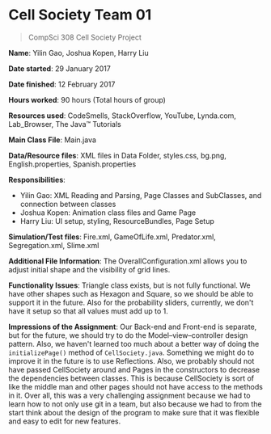 # Cell Society Team 01

>CompSci 308 Cell Society Project

**Name**: Yilin Gao, Joshua Kopen, Harry Liu

**Date started**: 29 January 2017

**Date finished**: 12 February 2017

**Hours worked**: 90 hours (Total hours of group)

**Resources used**: CodeSmells, StackOverflow, YouTube, Lynda.com, Lab_Browser, The Java™ Tutorials

**Main Class File**: Main.java

**Data/Resource files**: XML files in Data Folder, styles.css, bg.png, English.properties, Spanish.properties

**Responsibilities**:
- Yilin Gao: XML Reading and Parsing, Page Classes and SubClasses, and connection between classes
- Joshua Kopen: Animation class files and Game Page
- Harry Liu: UI setup, styling, ResourceBundles, Page Setup

**Simulation/Test files**: Fire.xml, GameOfLife.xml, Predator.xml, Segregation.xml, Slime.xml

**Additional File Information**: The OverallConfiguration.xml allows you to adjust initial shape and the visibility of grid lines.

**Functionality Issues**: Triangle class exists, but is not fully functional. We have other shapes such as Hexagon and Square, so we should be able to support it in the future. Also for the probability sliders, currently, we don't have it setup so that all values must add up to 1.

**Impressions of the Assignment**: Our Back-end and Front-end is separate, but for the future, we should try to do the Model–view–controller design pattern. Also, we haven't learned too much about a better way of doing the `initializePage()` method of `CellSociety.java`. Something we might do to improve it in the future is to use Reflections. Also, we probably should not have passed CellSociety around and Pages in the constructors to decrease the dependencies between classes. This is because CellSociety is sort of like the middle man and other pages should not have access to the methods in it. Over all, this was a very challenging assignment because we had to learn how to not only use git in a team, but also because we had to from the start think about the design of the program to make sure that it was flexible and easy to edit for new features.
